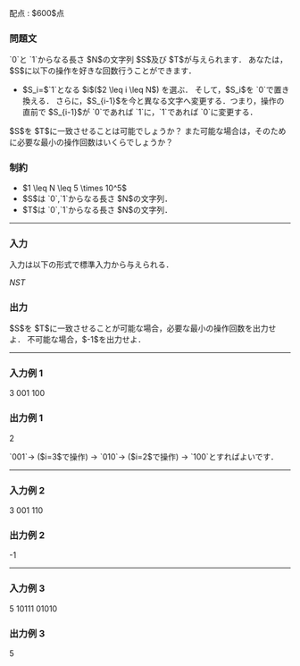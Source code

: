 
<div>

<span>

<span>

<p>
配点 : $600$点
</p>

<div>

<section>

### **問題文**

<p>
`0`と `1`からなる長さ $N$の文字列 $S$及び $T$が与えられます．
あなたは，$S$に以下の操作を好きな回数行うことができます．
</p>

<ul>

<li>
$S_i=$`1`となる $i$($2 \leq i \leq N$) を選ぶ．
そして，$S_i$を `0`で置き換える．
さらに，$S_{i-1}$を今と異なる文字へ変更する．つまり，操作の直前で $S_{i-1}$が `0`であれば `1`に，`1`であれば `0`に変更する．
</li>

</ul>

<p>
$S$を $T$に一致させることは可能でしょうか？
また可能な場合は，そのために必要な最小の操作回数はいくらでしょうか？
</p>

</section>

</div>

<div>

<section>

### **制約**

<ul>

<li>
$1 \leq N \leq 5 \times 10^5$
</li>

<li>
$S$は `0`,`1`からなる長さ $N$の文字列．
</li>

<li>
$T$は `0`,`1`からなる長さ $N$の文字列．
</li>

</ul>

</section>

</div>

---

<div>

<div>

<section>

### **入力**

<p>
入力は以下の形式で標準入力から与えられる．
</p>

<div>

$N$$S$$T$
</div>

</section>

</div>

<div>

<section>

### **出力**

<p>
$S$を $T$に一致させることが可能な場合，必要な最小の操作回数を出力せよ．
不可能な場合，$-1$を出力せよ．
</p>

</section>

</div>

</div>

---

<div>

<section>

### **入力例 1**

<div>

3
001
100

</div>

</section>

</div>

<div>

<section>

### **出力例 1**

<div>

2

</div>

<p>
`001`→ ($i=3$で操作) → `010`→ ($i=2$で操作) → `100`とすればよいです．
</p>

</section>

</div>

---

<div>

<section>

### **入力例 2**

<div>

3
001
110

</div>

</section>

</div>

<div>

<section>

### **出力例 2**

<div>

-1

</div>

</section>

</div>

---

<div>

<section>

### **入力例 3**

<div>

5
10111
01010

</div>

</section>

</div>

<div>

<section>

### **出力例 3**

<div>

5

</div>

</section>

</div>

</span>

</span>

</div>
